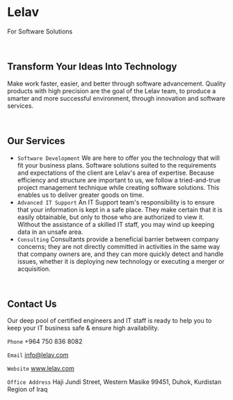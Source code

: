 # Lelav

For Software Solutions

<br>

## Transform Your Ideas Into Technology

Make work faster, easier, and better through software advancement. Quality products with high precision are the goal of the Lelav team, to produce a smarter and more successful environment, through innovation and software services.

<br>

## Our Services

 - `Software Development` We are here to offer you the technology that will fit your business plans. Software solutions suited to the requirements and expectations of the client are Lelav's area of expertise.
Because efficiency and structure are important to us, we follow a tried-and-true project management technique while creating software solutions. This enables us to deliver greater goods on time.
 - `Advanced IT Support` An IT Support team's responsibility is to ensure that your information is kept in a safe place. They make certain that it is easily obtainable, but only to those who are authorized to view it. Without the assistance of a skilled IT staff, you may wind up keeping data in an unsafe area.
 - `Consulting` Consultants provide a beneficial barrier between company concerns; they are not directly committed in activities in the same way that company owners are, and they can more quickly detect and handle issues, whether it is deploying new technology or executing a merger or acquisition.

<br>

## Contact Us

Our deep pool of certified engineers and IT staff is ready to help you to keep your IT business safe & ensure high availability.

`Phone` +964 750 836 8082

`Email` info@lelav.com

`Website` www.lelav.com

`Office Address` Haji Jundi Street, Western Masike 99451, Duhok, Kurdistan Region of Iraq
